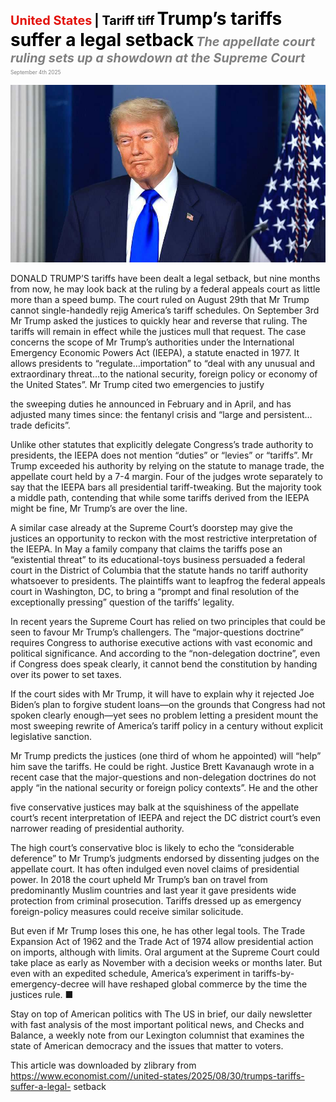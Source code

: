 <span style="color:#E3120B; font-size:14.9pt; font-weight:bold;">United States</span> <span style="color:#000000; font-size:14.9pt; font-weight:bold;">| Tariff tiff</span>
<span style="color:#000000; font-size:21.0pt; font-weight:bold;">Trump’s tariffs suffer a legal setback</span>
<span style="color:#808080; font-size:14.9pt; font-weight:bold; font-style:italic;">The appellate court ruling sets up a showdown at the Supreme Court</span>
<span style="color:#808080; font-size:6.2pt;">September 4th 2025</span>

![](../images/015_Trumps_tariffs_suffer_a_legal_setback/p0070_img01.jpeg)

DONALD TRUMP’S tariffs have been dealt a legal setback, but nine months from now, he may look back at the ruling by a federal appeals court as little more than a speed bump. The court ruled on August 29th that Mr Trump cannot single-handedly rejig America’s tariff schedules.  On September 3rd Mr Trump asked the justices to quickly hear and reverse that ruling. The tariffs will remain in effect while the justices mull that request. The case concerns the scope of Mr Trump’s authorities under the International Emergency Economic Powers Act (IEEPA), a statute enacted in 1977. It allows presidents to “regulate…importation” to “deal with any unusual and extraordinary threat…to the national security, foreign policy or economy of the United States”. Mr Trump cited two emergencies to justify

the sweeping duties he announced in February and in April, and has adjusted many times since: the fentanyl crisis and “large and persistent…trade deficits”.

Unlike other statutes that explicitly delegate Congress’s trade authority to presidents, the IEEPA does not mention “duties” or “levies” or “tariffs”. Mr Trump exceeded his authority by relying on the statute to manage trade, the appellate court held by a 7-4 margin. Four of the judges wrote separately to say that the IEEPA bars all presidential tariff-tweaking. But the majority took a middle path, contending that while some tariffs derived from the IEEPA might be fine, Mr Trump’s are over the line.

A similar case already at the Supreme Court’s doorstep may give the justices an opportunity to reckon with the most restrictive interpretation of the IEEPA. In May a family company that claims the tariffs pose an “existential threat” to its educational-toys business persuaded a federal court in the District of Columbia that the statute hands no tariff authority whatsoever to presidents. The plaintiffs want to leapfrog the federal appeals court in Washington, DC, to bring a “prompt and final resolution of the exceptionally pressing” question of the tariffs’ legality.

In recent years the Supreme Court has relied on two principles that could be seen to favour Mr Trump’s challengers. The “major-questions doctrine” requires Congress to authorise executive actions with vast economic and political significance. And according to the “non-delegation doctrine”, even if Congress does speak clearly, it cannot bend the constitution by handing over its power to set taxes.

If the court sides with Mr Trump, it will have to explain why it rejected Joe Biden’s plan to forgive student loans—on the grounds that Congress had not spoken clearly enough—yet sees no problem letting a president mount the most sweeping rewrite of America’s tariff policy in a century without explicit legislative sanction.

Mr Trump predicts the justices (one third of whom he appointed) will “help” him save the tariffs. He could be right. Justice Brett Kavanaugh wrote in a recent case that the major-questions and non-delegation doctrines do not apply “in the national security or foreign policy contexts”. He and the other

five conservative justices may balk at the squishiness of the appellate court’s recent interpretation of IEEPA and reject the DC district court’s even narrower reading of presidential authority.

The high court’s conservative bloc is likely to echo the “considerable deference” to Mr Trump’s judgments endorsed by dissenting judges on the appellate court. It has often indulged even novel claims of presidential power. In 2018 the court upheld Mr Trump’s ban on travel from predominantly Muslim countries and last year it gave presidents wide protection from criminal prosecution. Tariffs dressed up as emergency foreign-policy measures could receive similar solicitude.

But even if Mr Trump loses this one, he has other legal tools. The Trade Expansion Act of 1962 and the Trade Act of 1974 allow presidential action on imports, although with limits.  Oral argument at the Supreme Court could take place as early as November with a decision weeks or months later. But even with an expedited schedule, America’s experiment in tariffs-by- emergency-decree will have reshaped global commerce by the time the justices rule. ■

Stay on top of American politics with The US in brief, our daily newsletter with fast analysis of the most important political news, and Checks and Balance, a weekly note from our Lexington columnist that examines the state of American democracy and the issues that matter to voters.

This article was downloaded by zlibrary from https://www.economist.com//united-states/2025/08/30/trumps-tariffs-suffer-a-legal- setback